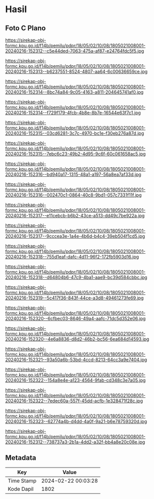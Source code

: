 # Hasil

## Foto C Plano

https://sirekap-obj-formc.kpu.go.id/f14b/pemilu/pdpr/18/05/02/10/08/1805021008001-20240216-152312--c5e44ded-7063-475a-af87-e24764fdc5f5.jpg

https://sirekap-obj-formc.kpu.go.id/f14b/pemilu/pdpr/18/05/02/10/08/1805021008001-20240216-152313--b6237551-8524-4807-aa64-6c00636659ce.jpg

https://sirekap-obj-formc.kpu.go.id/f14b/pemilu/pdpr/18/05/02/10/08/1805021008001-20240216-152314--8bc74a84-9c05-4163-a811-204645741af0.jpg

https://sirekap-obj-formc.kpu.go.id/f14b/pemilu/pdpr/18/05/02/10/08/1805021008001-20240216-152314--f729f179-4fcb-4b8e-8b7e-16544e63f7c1.jpg

https://sirekap-obj-formc.kpu.go.id/f14b/pemilu/pdpr/18/05/02/10/08/1805021008001-20240216-152315--03cd6281-3c7c-4970-bc1e-f30eb276a87d.jpg

https://sirekap-obj-formc.kpu.go.id/f14b/pemilu/pdpr/18/05/02/10/08/1805021008001-20240216-152315--7ebc6c23-49b2-4d95-9c6f-60c061658ac5.jpg

https://sirekap-obj-formc.kpu.go.id/f14b/pemilu/pdpr/18/05/02/10/08/1805021008001-20240216-152316--bd940a17-1315-48a1-a197-56a8ea7af33d.jpg

https://sirekap-obj-formc.kpu.go.id/f14b/pemilu/pdpr/18/05/02/10/08/1805021008001-20240216-152316--002470c1-0864-40c8-9bd1-057c7331f11f.jpg

https://sirekap-obj-formc.kpu.go.id/f14b/pemilu/pdpr/18/05/02/10/08/1805021008001-20240216-152317--e11cebcb-b6b2-43ce-a513-dd49c7be922a.jpg

https://sirekap-obj-formc.kpu.go.id/f14b/pemilu/pdpr/18/05/02/10/08/1805021008001-20240216-152317--9cccea3e-1a4e-4b6d-b4c4-39eb504f1cd5.jpg

https://sirekap-obj-formc.kpu.go.id/f14b/pemilu/pdpr/18/05/02/10/08/1805021008001-20240216-152318--755d1eaf-dafc-4d11-96f2-172fb5903d16.jpg

https://sirekap-obj-formc.kpu.go.id/f14b/pemilu/pdpr/18/05/02/10/08/1805021008001-20240216-152318--d64804b6-47c9-4ba1-aae9-bc39d584cbbc.jpg

https://sirekap-obj-formc.kpu.go.id/f14b/pemilu/pdpr/18/05/02/10/08/1805021008001-20240216-152319--5c417f36-843f-44ce-a3d8-49461273fe69.jpg

https://sirekap-obj-formc.kpu.go.id/f14b/pemilu/pdpr/18/05/02/10/08/1805021008001-20240216-152320--6cfbec03-8646-49a4-aafc-71dc5d352e06.jpg

https://sirekap-obj-formc.kpu.go.id/f14b/pemilu/pdpr/18/05/02/10/08/1805021008001-20240216-152320--4e6a8836-d8d2-46b2-bc56-6ea684d14593.jpg

https://sirekap-obj-formc.kpu.go.id/f14b/pemilu/pdpr/18/05/02/10/08/1805021008001-20240216-152321--93a50a6b-53bd-4ccd-8213-64cc3a9e7404.jpg

https://sirekap-obj-formc.kpu.go.id/f14b/pemilu/pdpr/18/05/02/10/08/1805021008001-20240216-152322--154a8e4e-a123-4564-9fab-cd348c3e7a05.jpg

https://sirekap-obj-formc.kpu.go.id/f14b/pemilu/pdpr/18/05/02/10/08/1805021008001-20240216-152322--7edec60a-557f-45dd-acfb-1e328471f28c.jpg

https://sirekap-obj-formc.kpu.go.id/f14b/pemilu/pdpr/18/05/02/10/08/1805021008001-20240216-152323--62774a4b-d4dd-4a0f-9a21-b6e78759320d.jpg

https://sirekap-obj-formc.kpu.go.id/f14b/pemilu/pdpr/18/05/02/10/08/1805021008001-20240216-152312--738737a3-2b1a-4dd2-a32f-bb4a8e20c08e.jpg


## Metadata

| Key        | Value               |
| ---------- | ------------------- |
| Time Stamp | 2024-02-22 00:03:28 |
| Kode Dapil | 1802                |



